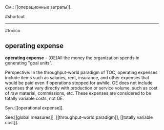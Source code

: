 См.: [[операционные затраты]].

#shortcut




<hr/>

#tocico

## operating expense

<b>operating expense</b> - (OE)All the money the organization spends in generating "goal units". 


Perspective: In the throughput-world paradigm of TOC, operating expenses include items such as salaries, rent, insurance, and other expenses that would be paid even if operations stopped for awhile. OE does not include expenses that vary directly with production or service volume, such as cost of raw material, commissions, etc. These expenses are considered to be totally variable costs, not OE. 

Syn.:[[operational expense]].



See:[[global measures]], [[throughput-world paradigm]], [[totally variable cost]].
